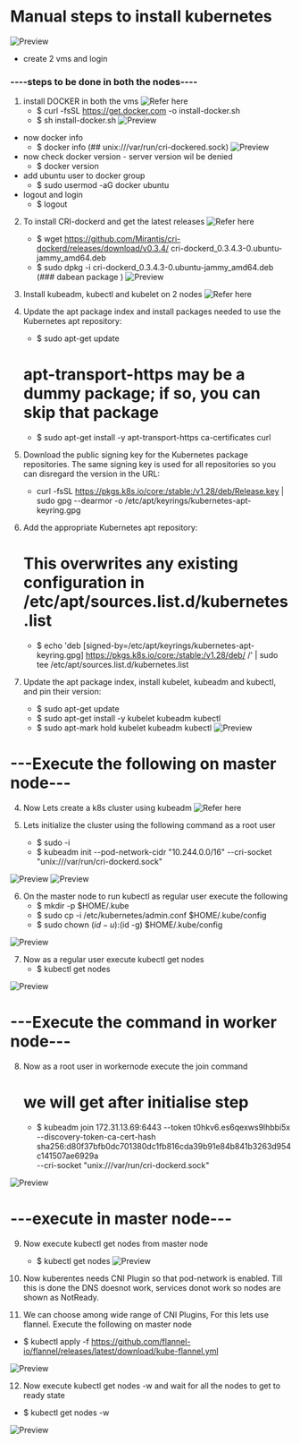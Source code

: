 # Manual steps to install kubernetes

![Preview](./Image/kubernetes6.PNG)

* create 2 vms and login 
###  ----steps to be done in both the nodes----

1. install DOCKER in both the vms
![Refer here](https://get.docker.com/)
   - $ curl -fsSL https://get.docker.com -o install-docker.sh
   - $ sh install-docker.sh
![Preview](/Image/kubernetes1.PNG)
 * now docker info
   - $ docker info      (## unix:///var/run/cri-dockered.sock)
![Preview](/Image/kubernetes2.PNG)    
 * now check docker version - server version wil be denied 
   - $ docker version
 * add ubuntu user to docker group
   - $ sudo usermod -aG docker ubuntu
 * logout and login
   - $ logout
2. To install CRI-dockerd and get the latest releases
![Refer here](https://github.com/Mirantis/cri-dockerd/releases)
   - $ wget https://github.com/Mirantis/cri-dockerd/releases/download/v0.3.4/   cri-dockerd_0.3.4.3-0.ubuntu-jammy_amd64.deb
   - $ sudo dpkg -i cri-dockerd_0.3.4.3-0.ubuntu-jammy_amd64.deb     (### dabean package )
![Preview](/Image/kubernetes4.PNG)

3.  Install kubeadm, kubectl and kubelet on 2 nodes 
![Refer here](https://kubernetes.io/docs/setup/production-environment/tools/kubeadm/install-kubeadm/#installing-kubeadm-kubelet-and-kubectl)

   1. Update the apt package index and install packages needed to use the Kubernetes apt repository:
      - $ sudo apt-get update
      # apt-transport-https may be a dummy package; if so, you can skip that package
      - $ sudo apt-get install -y apt-transport-https ca-certificates curl
   2. Download the public signing key for the Kubernetes package repositories. The same signing key is used for all  repositories so you can disregard the version in the URL:
      - curl -fsSL https://pkgs.k8s.io/core:/stable:/v1.28/deb/Release.key | sudo gpg --dearmor -o /etc/apt/keyrings/kubernetes-apt-keyring.gpg
   3. Add the appropriate Kubernetes apt repository:
      # This overwrites any existing configuration in /etc/apt/sources.list.d/kubernetes.list
      - $ echo 'deb [signed-by=/etc/apt/keyrings/kubernetes-apt-keyring.gpg] https://pkgs.k8s.io/core:/stable:/v1.28/deb/ /' | sudo tee /etc/apt/sources.list.d/kubernetes.list
   4. Update the apt package index, install kubelet, kubeadm and kubectl, and pin their version:
      - $ sudo apt-get update
      - $ sudo apt-get install -y kubelet kubeadm kubectl
      - $ sudo apt-mark hold kubelet kubeadm kubectl
![Preview](/Image/kubernetes5.PNG)

# ---Execute the following on master node---

4. Now Lets create a k8s cluster using kubeadm 
![Refer here](https://kubernetes.io/docs/setup/production-environment/tools/kubeadm/create-cluster-kubeadm/)

5. Lets initialize the cluster using the following command as a root user
    - $ sudo -i
    - $ kubeadm init --pod-network-cidr "10.244.0.0/16" --cri-socket "unix:///var/run/cri-dockerd.sock"

![Preview](/Image/kubernetes7.PNG)
![Preview](/Image/kubernetes8.PNG)

6. On the master node to run kubectl as regular user execute the following
    - $ mkdir -p $HOME/.kube
    - $ sudo cp -i /etc/kubernetes/admin.conf $HOME/.kube/config
    - $ sudo chown $(id -u):$(id -g) $HOME/.kube/config

![Preview](/Image/kubernetes9.PNG)

7. Now as a regular user execute kubectl get nodes    
   - $  kubectl get nodes

![Preview](/Image/kubernetes10.PNG)

# ---Execute the command in worker node---

8. Now as a root user in workernode execute the join command  
     # we will get after initialise step

   - $ kubeadm join 172.31.13.69:6443 --token t0hkv6.es6qexws9lhbbi5x \
        --discovery-token-ca-cert-hash sha256:d80f37bfb0dc701380dc1fb816cda39b91e84b841b3263d954c141507ae6929a \
        --cri-socket "unix:///var/run/cri-dockerd.sock" 

![Preview](/Image/kubernetes11.PNG)

# ---execute in master node---

9. Now execute kubectl get nodes from master node
   - $ kubectl get nodes
![Preview](/Image/kubernetes12.PNG)

10. Now kuberentes needs CNI Plugin so that pod-network is enabled. Till this is done the DNS doesnot work, services donot work so nodes are shown as NotReady.
11. We can choose among wide range of CNI Plugins, For this lets use flannel. Execute the following on master node
  - $  kubectl apply -f https://github.com/flannel-io/flannel/releases/latest/download/kube-flannel.yml

![Preview](/Image/kubernetes13.PNG)

12. Now execute kubectl get nodes -w and wait for all the nodes to get to ready state
  - $ kubectl get nodes -w

![Preview](/Image/kubernetes14.PNG)


    
